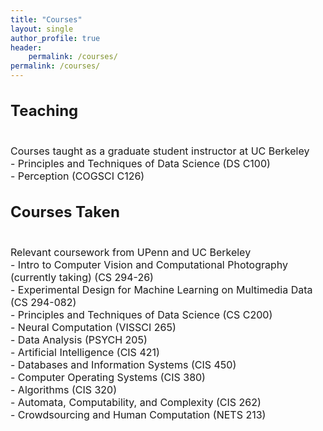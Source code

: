 ```yaml
---
title: "Courses"
layout: single
author_profile: true
header:
    permalink: /courses/
permalink: /courses/
---
```

<span style="font-size: 12pt">
    
## Teaching
<span style="font-size: 12pt">
<br>
Courses taught as a graduate student instructor at UC Berkeley <br>
- Principles and Techniques of Data Science (DS C100)<br>
- Perception (COGSCI C126)



## Courses Taken
<br>
Relevant coursework from UPenn and UC Berkeley<br>
- Intro to Computer Vision and Computational Photography (currently taking) (CS 294-26)<br>
- Experimental Design for Machine Learning on Multimedia Data (CS 294-082)<br>
- Principles and Techniques of Data Science (CS C200)<br>
- Neural Computation (VISSCI 265)<br>
- Data Analysis (PSYCH 205)<br>
- Artificial Intelligence (CIS 421)<br>
- Databases and Information Systems (CIS 450)<br>
- Computer Operating Systems (CIS 380)<br>
- Algorithms (CIS 320)<br>
- Automata, Computability, and Complexity (CIS 262)<br>
- Crowdsourcing and Human Computation (NETS 213)


